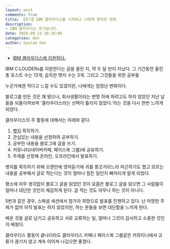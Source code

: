 ```yaml
---
layout: post
comments: true
title: 【후기】IBM 클라우더스를 시작하고 나에게 찾아온 변화
description: 
- IBM 클라우더스 후기입니다.
date: 2020-09-23 10:18:00
categories: dev
author: Gyutae Han
---
```


- [IBM 클라우더스에 지원하다.](http://localhost/ibm-keulraudeoseue-jiweonhada/)


IBM C:LOUDERs를 지원한다는 글을 올린 지, 약 두 달 반이 지났다. 
그 기간동안 올린 총 포스트 수는 13개, 습득한 뱃지 수는 3개.
그리고 그것들을 위한 공부들

누군가에겐 적다고 느낄 수도 있겠지만, 나에게는 엄청난 변화이다.

블로그를 만든 것은 꽤 됐으나, 회사생활이라는 변명 하에 하려고도 하지 않았던 지난 날들을 되돌이켜보며 '클라우더스라는 선택이 틀리지 않았다.'라는 것을 다시 한번 느끼게 되었다.

클라우더스의 주 활동에 대해서는 아래와 같다.
1. [뱃지](https://cognitiveclass.ai/learn/) 획득하기.
2. 관심있는 내용을 선정하여 공부하기.
3. 공부한 내용을 블로그에 글을 쓰기.
4. 커뮤니티(네이버카페, 페이스북 그룹)에 공유하기.
5. 주제를 선정해 온라인, 오프라인에서 발표하기.

뱃지를 획득하기 위해 오랜만에 영어듣기에 귀를 쫑긋거리느라 피곤하기도 했고 모르는 내용을 공부해서 글로 적는다는 것이 얼마나 힘든 일인지 뼈저리게 알게 되었다.

평소에 아무 생각없이 블로그 글을 읽었던 것이 요즘은 블로그 글을 읽으면 그 사람를이 얼마나 대단한 것인지 체감하게 된다. 글 적는 것도 아무나 하는 것이 아니다.

5번과 같은 경우, 스페셜 세션에서 참가자 희망으로 발표를 진행하고 있다.
난 마땅한 주제가 없어 아직 발표는 하지 않았지만, 하는 분들을 보면 대단함을 느끼게 된다.

배운 것을 글로 남기고 공유하고 서로 교류하는 일,
얼마나 그것이 감사하고 소중한 것인지 배웠다.

클라우더스 활동이 끝나더라도 클라우더스 카페나 페이스북 그룹같은 커뮤티니에서 교류가 끊기지 않고 계속 이어져 나갔으면 좋겠다.